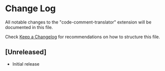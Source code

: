# Change Log

All notable changes to the "code-comment-translator" extension will be documented in this file.

Check [Keep a Changelog](http://keepachangelog.com/) for recommendations on how to structure this file.

## [Unreleased]

- Initial release